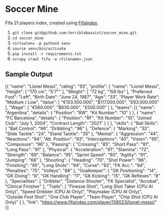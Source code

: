 # Soccer Mine
Fifa 21 players index, created using [FifaIndex](https://www.fifaindex.com/). 

 1. `git clone git@github.com:terriblebassist/soccer_mine.git`
 2. `cd soccer_mine`
 3. `virtualenv -p python3 venv`
 4. `source venv/bin/activate`
 5. `pip install -r requirements.txt`
 6. `scrapy crawl fifa -o <filename>.json`



## Sample Output
[{
"name": "Lionel Messi",
"rating": "93",
"profile": {
    "name": "Lionel Messi",
    "Height": [
        "170 cm",
        "5'7\""
    ],
    "Weight": [
        "72 kg",
        "159 lbs"
    ],
    "Preferred Foot": "Left",
    "Birth Date": "June 24, 1987",
    "Age": "33",
    "Player Work Rate": "Medium / Low",
    "Value": [
        "€103.500.000",
        "$117.000.000",
        "£93.000.000"
    ],
    "Wage": [
        "€560.000",
        "$630.000",
        "£500.000"
    ]
},
"teams": [{
        "name": "Argentina",
        "details": {
            "Position": "RW",
            "Kit Number": "10"
        }
    },
    {
        "name": "FC Barcelona",
        "details": {
            "Position": "RF",
            "Kit Number": "10",
            "Joined Club": "July 1, 2004",
            "Contract Length": "2021"
        }
    }
],
"skills": {
    "Ball Skills": {
        "Ball Control": "96",
        "Dribbling": "96"
    },
    "Defence": {
        "Marking": "32",
        "Slide Tackle": "24",
        "Stand Tackle": "35"
    },
    "Mental": {
        "Aggression": "44",
        "Reactions": "94",
        "Att. Position": "93",
        "Interceptions": "40",
        "Vision": "95",
        "Composure": "96"
    },
    "Passing": {
        "Crossing": "85",
        "Short Pass": "91",
        "Long Pass": "91"
    },
    "Physical": {
        "Acceleration": "91",
        "Stamina": "72",
        "Strength": "69",
        "Balance": "95",
        "Sprint Speed": "80",
        "Agility": "91",
        "Jumping": "68"
    },
    "Shooting": {
        "Heading": "70",
        "Shot Power": "86",
        "Finishing": "95",
        "Long Shots": "94",
        "Curve": "93",
        "FK Acc.": "94",
        "Penalties": "75",
        "Volleys": "88"
    },
    "Goalkeeper": {
        "GK Positioning": "14",
        "GK Diving": "6",
        "GK Handling": "11",
        "GK Kicking": "15",
        "GK Reflexes": "8"
    },
    "Specialities": [
        "Dribbler",
        "Distance Shooter",
        "FK Specialist",
        "Acrobat",
        "Clinical Finisher"
    ],
    "Traits": [
        "Finesse Shot",
        "Long Shot Taker (CPU AI Only)",
        "Speed Dribbler (CPU AI Only)",
        "Playmaker (CPU AI Only)",
        "Outside Foot Shot",
        "One Club Player",
        "Team Player",
        "Chip Shot (CPU AI Only)"
    ]
},
"link": "https://www.fifaindex.com/player/158023/lionel-messi/" }]
